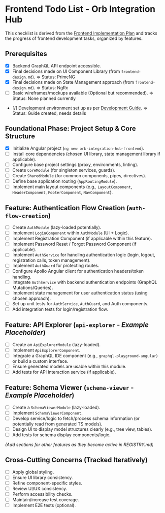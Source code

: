 # Frontend Todo List - Orb Integration Hub

This checklist is derived from the [Frontend Implementation Plan](frontend-implementation-plan.md) and tracks the progress of frontend development tasks, organized by features.

## Prerequisites

*   [x] Backend GraphQL API endpoint accessible.
*   [x] Final decisions made on UI Component Library (from `frontend-design.md`). => Status: PrimeNG
*   [x] Final decisions made on State Management approach (from `frontend-design.md`). => Status: NgRx
*   [ ] Basic wireframes/mockups available (Optional but recommended). => Status: None planned currently
*   [/] Development environment set up as per [Development Guide](development.md). => Status: Guide created, needs details

## Foundational Phase: Project Setup & Core Structure

*   [x] Initialize Angular project (`ng new orb-integration-hub-frontend`).
*   [ ] Install core dependencies (chosen UI library, state management library if applicable).
*   [ ] Configure base project settings (proxy, environments, linting).
*   [ ] Create `CoreModule` (for singleton services, guards).
*   [ ] Create `SharedModule` (for common components, pipes, directives).
*   [ ] Define base application routing (`AppRoutingModule`).
*   [ ] Implement main layout components (e.g., `LayoutComponent`, `HeaderComponent`, `FooterComponent`, `NavComponent`).

## Feature: Authentication Flow Creation (`auth-flow-creation`)

*   [ ] Create `AuthModule` (lazy-loaded potentially).
*   [ ] Implement `LoginComponent` within `AuthModule` (UI + Logic).
*   [ ] Implement Registration Component (if applicable within this feature).
*   [ ] Implement Password Reset / Forgot Password Component (if applicable).
*   [ ] Implement `AuthService` for handling authentication logic (login, logout, registration calls, token management).
*   [ ] Implement `AuthGuard` for protecting routes.
*   [ ] Configure Apollo Angular client for authentication headers/token handling.
*   [ ] Integrate `AuthService` with backend authentication endpoints (GraphQL Mutations/Queries).
*   [ ] Implement state management for user authentication status (using chosen approach).
*   [ ] Set up unit tests for `AuthService`, `AuthGuard`, and Auth components.
*   [ ] Add integration tests for login/registration flow.

## Feature: API Explorer (`api-explorer` - *Example Placeholder*)

*   [ ] Create an `ApiExplorerModule` (lazy-loaded).
*   [ ] Implement `ApiExplorerComponent`.
*   [ ] Integrate a GraphQL IDE component (e.g., `graphql-playground-angular`) or build a custom interface.
*   [ ] Ensure generated models are usable within this module.
*   [ ] Add tests for API interaction service (if applicable).

## Feature: Schema Viewer (`schema-viewer` - *Example Placeholder*)

*   [ ] Create a `SchemaViewerModule` (lazy-loaded).
*   [ ] Implement `SchemaViewerComponent`.
*   [ ] Develop service/logic to fetch/process schema information (or potentially read from generated TS models).
*   [ ] Design UI to display model structures clearly (e.g., tree view, tables).
*   [ ] Add tests for schema display components/logic.

*(Add sections for other features as they become active in REGISTRY.md)*

## Cross-Cutting Concerns (Tracked Iteratively)

*   [ ] Apply global styling.
*   [ ] Ensure UI library consistency.
*   [ ] Refine component-specific styles.
*   [ ] Review UI/UX consistency.
*   [ ] Perform accessibility checks.
*   [ ] Maintain/increase test coverage.
*   [ ] Implement E2E tests (optional). 